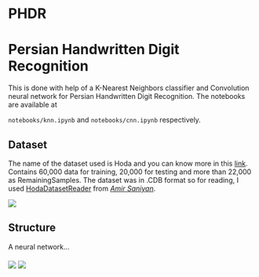 PHDR
==============================

# Persian Handwritten Digit Recognition

This is done with help of a K-Nearest Neighbors classifier and Convolution neural network for Persian Handwritten Digit Recognition. The notebooks are available at 

`notebooks/knn.ipynb` and `notebooks/cnn.ipynb` respectively.


## Dataset
The name of the dataset used is Hoda and you can know more in this [link](http://farsiocr.ir/%D9%85%D8%AC%D9%85%D9%88%D8%B9%D9%87-%D8%AF%D8%A7%D8%AF%D9%87/%D9%85%D8%AC%D9%85%D9%88%D8%B9%D9%87-%D8%A7%D8%B1%D9%82%D8%A7%D9%85-%D8%AF%D8%B3%D8%AA%D9%86%D9%88%DB%8C%D8%B3-%D9%87%D8%AF%DB%8C/). Contains 60,000 data for training, 20,000 for testing and more than 22,000 as RemainingSamples.
The dataset was in .CDB format so for reading, I used [HodaDatasetReader](https://github.com/amir-saniyan/HodaDatasetReader) from [*Amir Saniyan*](https://github.com/amir-saniyan).

<img align="middle" src="static/dataset_sample.png"> 

## Structure
A neural network...

<img align="middle" src="static/confusionmatrix.png"> 
<img align="middle" src="static/test.png"> 
